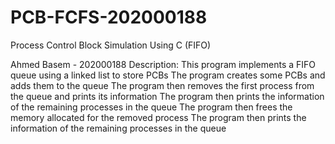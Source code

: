 # PCB-FCFS-202000188
Process Control Block Simulation Using C (FIFO)

Ahmed Basem - 202000188 
Description:
This program implements a FIFO queue using a linked list to store PCBs
The program creates some PCBs and adds them to the queue
The program then removes the first process from the queue and prints its information
The program then prints the information of the remaining processes in the queue
The program then frees the memory allocated for the removed process
The program then prints the information of the remaining processes in the queue

